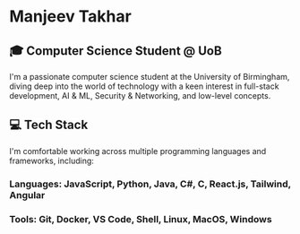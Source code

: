 # Manjeev Takhar
## 🎓 Computer Science Student @ UoB
I'm a passionate computer science student at the University of Birmingham, diving deep into the world of technology with a keen interest in full-stack development, AI & ML, Security & Networking, and low-level concepts.

## 💻 Tech Stack
I'm comfortable working across multiple programming languages and frameworks, including:

### Languages: JavaScript, Python, Java, C#, C, React.js, Tailwind, Angular

### Tools: Git, Docker, VS Code, Shell, Linux, MacOS, Windows
